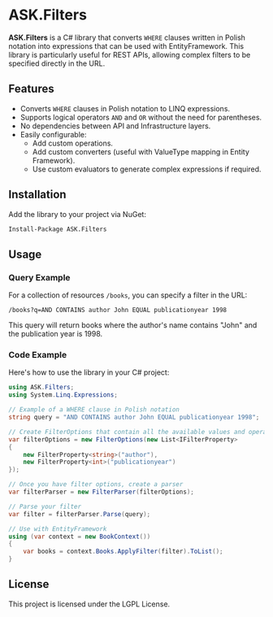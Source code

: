 # ASK.Filters

**ASK.Filters** is a C# library that converts `WHERE` clauses written in Polish notation into expressions that can be used with EntityFramework. This library is particularly useful for REST APIs, allowing complex filters to be specified directly in the URL.

## Features

- Converts `WHERE` clauses in Polish notation to LINQ expressions.
- Supports logical operators `AND` and `OR` without the need for parentheses.
- No dependencies between API and Infrastructure layers.
- Easily configurable:
  - Add custom operations.
  - Add custom converters (useful with ValueType mapping in Entity Framework).
  - Use custom evaluators to generate complex expressions if required.

## Installation

Add the library to your project via NuGet:

```bash
Install-Package ASK.Filters
```

## Usage

### Query Example

For a collection of resources `/books`, you can specify a filter in the URL:

```
/books?q=AND CONTAINS author John EQUAL publicationyear 1998
```

This query will return books where the author's name contains "John" and the publication year is 1998.

### Code Example

Here's how to use the library in your C# project:

```csharp
using ASK.Filters;
using System.Linq.Expressions;

// Example of a WHERE clause in Polish notation
string query = "AND CONTAINS author John EQUAL publicationyear 1998";

// Create FilterOptions that contain all the available values and operations of the filter
var filterOptions = new FilterOptions(new List<IFilterProperty>
{
    new FilterProperty<string>("author"),
    new FilterProperty<int>("publicationyear")
});

// Once you have filter options, create a parser
var filterParser = new FilterParser(filterOptions);

// Parse your filter
var filter = filterParser.Parse(query);

// Use with EntityFramework
using (var context = new BookContext())
{
    var books = context.Books.ApplyFilter(filter).ToList();
}
```

## License

This project is licensed under the LGPL License.
